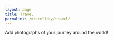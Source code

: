 ```yaml
---
layout: page
title: Travel
permalink: /miscellany/travel/
---
```


Add photographs of your journey around the world!

